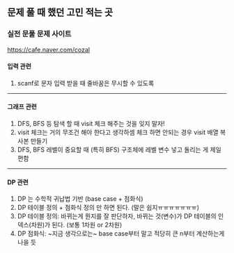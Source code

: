 ## 문제 풀 때 했던 고민 적는 곳

### 실전 문풀 문제 사이트
https://cafe.naver.com/cozal

#### 입력 관련
  1. scanf로 문자 입력 받을 때 줄바꿈은 무시할 수 있도록 

--- 

#### 그래프 관련  
  1. DFS, BFS 등 탐색 할 때 visit 체크 해주는 것을 잊지 말자!
  2. visit 체크는 거의 무조건 해야 한다고 생각하셈 체크 하면 안되는 경우 visit 배열 복사본 만들기
  3. DFS, BFS 레벨이 중요할 때 (특히 BFS) 구조체에 레벨 변수 넣고 돌리는 게 제일 편함

--- 
#### DP 관련
  1. DP 는 수학적 귀납법 기반 (base case + 점화식)
  2. DP 테이블 정의 + 점화식 정의 만 하면 된다. (말은 쉽지ㅠㅠㅠㅠㅠㅠㅠ)
  3. DP 테이블 정의: 바뀌는게 뭔지를 잘 판단하자, 바뀌는 것(변수)가 DP 테이블의 인덱스(차원)가 된다. (보통 1차원 or 2차원)
  4. DP 점화식: ~지금 생각으로는~ base case부터 말고 적당히 큰 n부터 계산하는게 나을 듯
